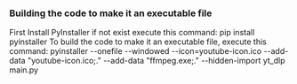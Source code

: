 ### Building the code to make it an executable file
First Install PyInstaller if not exist execute this command:
pip install pyinstaller
To build the code to make it an executable file, execute this command:
pyinstaller --onefile --windowed --icon=youtube-icon.ico --add-data "youtube-icon.ico;." --add-data "ffmpeg.exe;." --hidden-import yt_dlp main.py